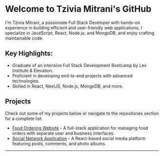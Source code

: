 # Welcome to Tzivia Mitrani&#39;s GitHub
I&#39;m Tzivia Mitrani, a passionate Full Stack Developer with hands-on experience in
building efficient and user-friendly web applications. I specialize in JavaScript, React,
Node.js, and MongoDB, and enjoy crafting maintainable code.
## Key Highlights:
- Graduate of an intensive Full Stack Development Bootcamp by Lev Institute &amp; Elevation.
- Proficient in developing end-to-end projects with advanced technologies.
- Skilled in React, NextJS, Node.js, MongoDB, and more.
  
## Projects
Check out some of my projects below or navigate to the repositories section for a
complete list.
- [Food Ordering Website](https://github.com/Leah-Win/FoodWebsite.git) - A full-stack application for
managing food orders with separate user and business interfaces.
- [Social Network Application](https://github.com/tziviaMitrani/nodeProject.git) - A React-based social
media platform featuring posts, comments, and photo albums.
---

